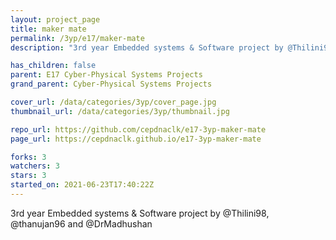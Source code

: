 ```yaml
---
layout: project_page
title: maker mate
permalink: /3yp/e17/maker-mate
description: "3rd year Embedded systems & Software project by @Thilini98, @thanujan96 and @DrMadhushan"

has_children: false
parent: E17 Cyber-Physical Systems Projects
grand_parent: Cyber-Physical Systems Projects

cover_url: /data/categories/3yp/cover_page.jpg
thumbnail_url: /data/categories/3yp/thumbnail.jpg

repo_url: https://github.com/cepdnaclk/e17-3yp-maker-mate
page_url: https://cepdnaclk.github.io/e17-3yp-maker-mate

forks: 3
watchers: 3
stars: 3
started_on: 2021-06-23T17:40:22Z
---
```

3rd year Embedded systems & Software project by @Thilini98, @thanujan96 and @DrMadhushan

